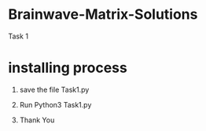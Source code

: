 # Brainwave-Matrix-Solutions
Task 1
# installing process 

1. save the file Task1.py
   
2. Run Python3 Task1.py
   
3. Thank You
